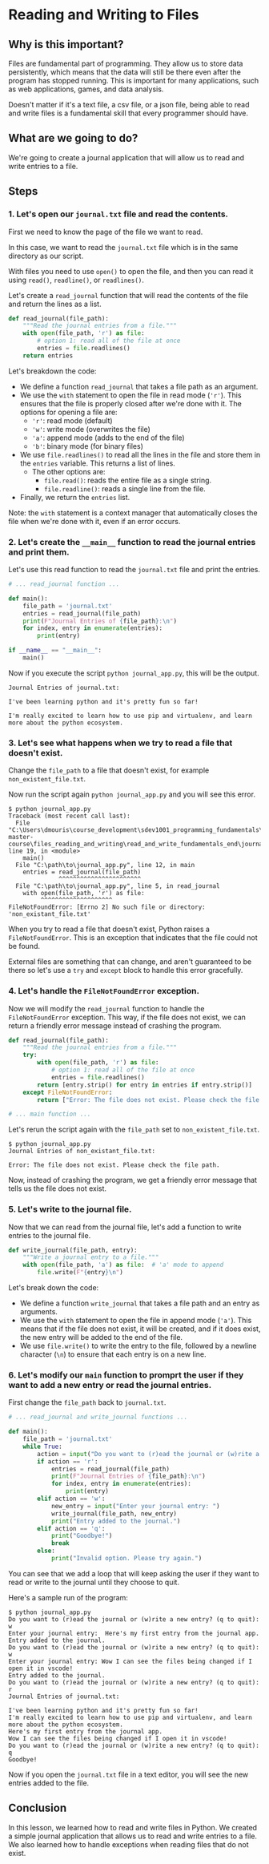 # Reading and Writing to Files

## Why is this important?

Files are fundamental part of programming. They allow us to store data persistently, which means that the data will still be there even after the program has stopped running. This is important for many applications, such as web applications, games, and data analysis.

Doesn't matter if it's a text file, a csv file, or a json file, being able to read and write files is a fundamental skill that every programmer should have.

## What are we going to do?

We're going to create a journal application that will allow us to read and write entries to a file.

## Steps

### 1. Let's open our `journal.txt` file and read the contents.

First we need to know the page of the file we want to read.

In this case, we want to read the `journal.txt` file which is in the same directory as our script.

With files you need to use `open()` to open the file, and then you can read it using `read()`, `readline()`, or `readlines()`.

Let's create a `read_journal` function that will read the contents of the file and return the lines as a list.
```python
def read_journal(file_path):
    """Read the journal entries from a file."""
    with open(file_path, 'r') as file:
        # option 1: read all of the file at once
        entries = file.readlines()
    return entries
```
Let's breakdown the code:
- We define a function `read_journal` that takes a file path as an argument.
- We use the `with` statement to open the file in read mode (`'r'`). This ensures that the file is properly closed after we're done with it. The options for opening a file are:
  - `'r'`: read mode (default)
  - `'w'`: write mode (overwrites the file)
  - `'a'`: append mode (adds to the end of the file)
  - `'b'`: binary mode (for binary files)
- We use `file.readlines()` to read all the lines in the file and store them in the `entries` variable. This returns a list of lines.
  - The other options are:
    - `file.read()`: reads the entire file as a single string.
    - `file.readline()`: reads a single line from the file.
- Finally, we return the `entries` list.

Note: the `with` statement is a context manager that automatically closes the file when we're done with it, even if an error occurs.

### 2. Let's create the `__main__` function to read the journal entries and print them.

Let's use this read function to read the `journal.txt` file and print the entries.

```python
# ... read_journal function ...

def main():
    file_path = 'journal.txt'
    entries = read_journal(file_path)
    print(F"Journal Entries of {file_path}:\n")
    for index, entry in enumerate(entries):
        print(entry)

if __name__ == "__main__":
    main()

```

Now if you execute the script `python journal_app.py`, this will be the output.

```
Journal Entries of journal.txt:

I've been learning python and it's pretty fun so far!

I'm really excited to learn how to use pip and virtualenv, and learn more about the python ecosystem.
```

### 3. Let's see what happens when we try to read a file that doesn't exist.

Change the `file_path` to a file that doesn't exist, for example `non_existent_file.txt`.

Now run the script again `python journal_app.py` and you will see this error.
```
$ python journal_app.py
Traceback (most recent call last):
  File "C:\Users\dmouris\course_development\sdev1001_programming_fundamentals\sdev1001-master-course\files_reading_and_writing\read_and_write_fundamentals_end\journal_app.py", line 19, in <module>
    main()
  File "C:\path\to\journal_app.py", line 12, in main
    entries = read_journal(file_path)
              ^^^^^^^^^^^^^^^^^^^^^^^
  File "C:\path\to\journal_app.py", line 5, in read_journal
    with open(file_path, 'r') as file:
         ^^^^^^^^^^^^^^^^^^^^
FileNotFoundError: [Errno 2] No such file or directory: 'non_existant_file.txt'
```
When you try to read a file that doesn't exist, Python raises a `FileNotFoundError`. This is an exception that indicates that the file could not be found.

External files are something that can change, and aren't guaranteed to be there so let's use a `try` and `except` block to handle this error gracefully.

### 4. Let's handle the `FileNotFoundError` exception.

Now we will modify the `read_journal` function to handle the `FileNotFoundError` exception. This way, if the file does not exist, we can return a friendly error message instead of crashing the program.

```python
def read_journal(file_path):
    """Read the journal entries from a file."""
    try:
        with open(file_path, 'r') as file:
            # option 1: read all of the file at once
            entries = file.readlines()
        return [entry.strip() for entry in entries if entry.strip()]
    except FileNotFoundError:
        return ["Error: The file does not exist. Please check the file path."]

# ... main function ...
```

Let's rerun the script again with the `file_path` set to `non_existent_file.txt`.

```
$ python journal_app.py
Journal Entries of non_existant_file.txt:

Error: The file does not exist. Please check the file path.
```

Now, instead of crashing the program, we get a friendly error message that tells us the file does not exist.

### 5. Let's write to the journal file.

Now that we can read from the journal file, let's add a function to write entries to the journal file.

```python
def write_journal(file_path, entry):
    """Write a journal entry to a file."""
    with open(file_path, 'a') as file:  # 'a' mode to append
        file.write(F"{entry}\n")
```
Let's break down the code:
- We define a function `write_journal` that takes a file path and an entry as arguments.
- We use the `with` statement to open the file in append mode (`'a'`). This means that if the file does not exist, it will be created, and if it does exist, the new entry will be added to the end of the file.
- We use `file.write()` to write the entry to the file, followed by a newline character (`\n`) to ensure that each entry is on a new line.

### 6. Let's modify our `main` function to promprt the user if they want to add a new entry or read the journal entries.

First change the `file_path` back to `journal.txt`.

```python
# ... read_journal and write_journal functions ...

def main():
    file_path = 'journal.txt'
    while True:
        action = input("Do you want to (r)ead the journal or (w)rite a new entry? (q to quit): ").strip().lower()
        if action == 'r':
            entries = read_journal(file_path)
            print(F"Journal Entries of {file_path}:\n")
            for index, entry in enumerate(entries):
                print(entry)
        elif action == 'w':
            new_entry = input("Enter your journal entry: ")
            write_journal(file_path, new_entry)
            print("Entry added to the journal.")
        elif action == 'q':
            print("Goodbye!")
            break
        else:
            print("Invalid option. Please try again.")
```
You can see that we add a loop that will keep asking the user if they want to read or write to the journal until they choose to quit.

Here's a sample run of the program:
```
$ python journal_app.py
Do you want to (r)ead the journal or (w)rite a new entry? (q to quit): w
Enter your journal entry:  Here's my first entry from the journal app.
Entry added to the journal.
Do you want to (r)ead the journal or (w)rite a new entry? (q to quit): w
Enter your journal entry: Wow I can see the files being changed if I open it in vscode!
Entry added to the journal.
Do you want to (r)ead the journal or (w)rite a new entry? (q to quit): r
Journal Entries of journal.txt:

I've been learning python and it's pretty fun so far!
I'm really excited to learn how to use pip and virtualenv, and learn more about the python ecosystem.
Here's my first entry from the journal app.
Wow I can see the files being changed if I open it in vscode!
Do you want to (r)ead the journal or (w)rite a new entry? (q to quit): q
Goodbye!
```

Now if you open the `journal.txt` file in a text editor, you will see the new entries added to the file.

## Conclusion

In this lesson, we learned how to read and write files in Python. We created a simple journal application that allows us to read and write entries to a file. We also learned how to handle exceptions when reading files that do not exist.
